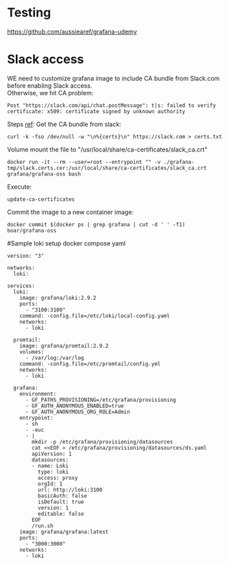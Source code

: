 
# Testing
https://github.com/aussiearef/grafana-udemy

# Slack access
WE need to customize grafana image to include CA bundle from Slack.com before enabling Slack access. <br>
Otherwise, we hit CA problem:
```
Post "https://slack.com/api/chat.postMessage": t|s: failed to verify certificate: x509: certificate signed by unknown authority
```
Steps [ref](https://docs.docker.com/engine/network/ca-certs/):
Get the CA bundle from slack:
```
curl -k -fso /dev/null -w "\n%{certs}\n" https://slack.com > certs.txt
```
Volume mount the file to "/usr/local/share/ca-certificates/slack_ca.crt"
```
docker run -it --rm --user=root --entrypoint "" -v ./grafana-tmp/slack.certs.cer:/usr/local/share/ca-certificates/slack_ca.crt grafana/grafana-oss bash
```
Execute:

```
update-ca-certificates
```

Commit the image to a new container image:
```
docker commit $(docker ps | grep grafana | cut -d ' ' -f1)  boar/grafana-oss
```

#Sample loki setup docker compose yaml
```
version: "3"

networks:
  loki:

services:
  loki:
    image: grafana/loki:2.9.2
    ports:
      - "3100:3100"
    command: -config.file=/etc/loki/local-config.yaml
    networks:
      - loki

  promtail:
    image: grafana/promtail:2.9.2
    volumes:
      - /var/log:/var/log
    command: -config.file=/etc/promtail/config.yml
    networks:
      - loki

  grafana:
    environment:
      - GF_PATHS_PROVISIONING=/etc/grafana/provisioning
      - GF_AUTH_ANONYMOUS_ENABLED=true
      - GF_AUTH_ANONYMOUS_ORG_ROLE=Admin
    entrypoint:
      - sh
      - -euc
      - |
        mkdir -p /etc/grafana/provisioning/datasources
        cat <<EOF > /etc/grafana/provisioning/datasources/ds.yaml
        apiVersion: 1
        datasources:
        - name: Loki
          type: loki
          access: proxy 
          orgId: 1
          url: http://loki:3100
          basicAuth: false
          isDefault: true
          version: 1
          editable: false
        EOF
        /run.sh
    image: grafana/grafana:latest
    ports:
      - "3000:3000"
    networks:
      - loki

```
